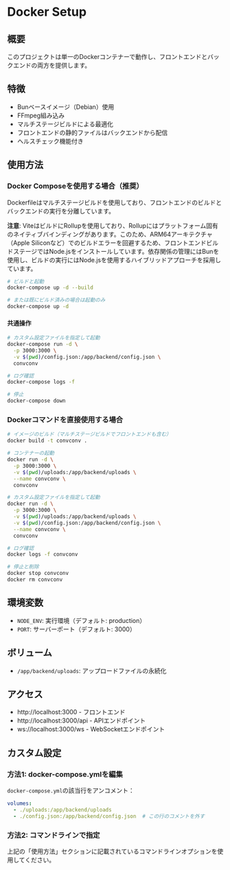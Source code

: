 # Docker Setup

## 概要

このプロジェクトは単一のDockerコンテナーで動作し、フロントエンドとバックエンドの両方を提供します。

## 特徴

- Bunベースイメージ（Debian）使用
- FFmpeg組み込み
- マルチステージビルドによる最適化
- フロントエンドの静的ファイルはバックエンドから配信
- ヘルスチェック機能付き

## 使用方法

### Docker Composeを使用する場合（推奨）

Dockerfileはマルチステージビルドを使用しており、フロントエンドのビルドとバックエンドの実行を分離しています。

**注意**: ViteはビルドにRollupを使用しており、Rollupにはプラットフォーム固有のネイティブバインディングがあります。このため、ARM64アーキテクチャ（Apple Siliconなど）でのビルドエラーを回避するため、フロントエンドビルドステージではNode.jsをインストールしています。依存関係の管理にはBunを使用し、ビルドの実行にはNode.jsを使用するハイブリッドアプローチを採用しています。

```bash
# ビルドと起動
docker-compose up -d --build

# または既にビルド済みの場合は起動のみ
docker-compose up -d
```

#### 共通操作

```bash
# カスタム設定ファイルを指定して起動
docker-compose run -d \
  -p 3000:3000 \
  -v $(pwd)/config.json:/app/backend/config.json \
  convconv

# ログ確認
docker-compose logs -f

# 停止
docker-compose down
```

### Dockerコマンドを直接使用する場合

```bash
# イメージのビルド（マルチステージビルドでフロントエンドも含む）
docker build -t convconv .

# コンテナーの起動
docker run -d \
  -p 3000:3000 \
  -v $(pwd)/uploads:/app/backend/uploads \
  --name convconv \
  convconv

# カスタム設定ファイルを指定して起動
docker run -d \
  -p 3000:3000 \
  -v $(pwd)/uploads:/app/backend/uploads \
  -v $(pwd)/config.json:/app/backend/config.json \
  --name convconv \
  convconv

# ログ確認
docker logs -f convconv

# 停止と削除
docker stop convconv
docker rm convconv
```

## 環境変数

- `NODE_ENV`: 実行環境（デフォルト: production）
- `PORT`: サーバーポート（デフォルト: 3000）

## ボリューム

- `/app/backend/uploads`: アップロードファイルの永続化

## アクセス

- http://localhost:3000 - フロントエンド
- http://localhost:3000/api - APIエンドポイント
- ws://localhost:3000/ws - WebSocketエンドポイント

## カスタム設定

### 方法1: docker-compose.ymlを編集

`docker-compose.yml`の該当行をアンコメント：

```yaml
volumes:
  - ./uploads:/app/backend/uploads
  - ./config.json:/app/backend/config.json  # この行のコメントを外す
```

### 方法2: コマンドラインで指定

上記の「使用方法」セクションに記載されているコマンドラインオプションを使用してください。